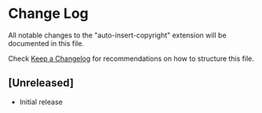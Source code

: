 # Change Log

All notable changes to the "auto-insert-copyright" extension will be documented in this
file.

Check [Keep a Changelog](http://keepachangelog.com/) for recommendations on how to
structure this file.

## [Unreleased]

- Initial release
